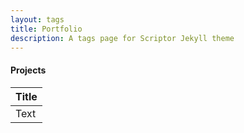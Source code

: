 ```yaml
---
layout: tags
title: Portfolio 
description: A tags page for Scriptor Jekyll theme
---
```

#### Projects
| Title | 
| ------| 
| Text  | 

